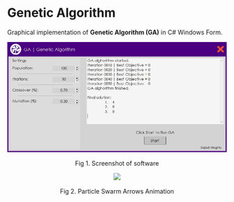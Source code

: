 # Genetic Algorithm
Graphical implementation of <b>Genetic Algorithm (GA)</b> in C# Windows Form.

<p align="center">
  <img src="https://github.com/SajadAfaghiy/Genetic-Algorithm/blob/master/Genetic-Algorithm/Screenshots/GA%20Screenshot.JPG" width="600"/>
</p>
<p align="center">Fig 1. Screenshot of software</p>

<p align="center">
  <img src="https://github.com/SajadAfaghiy/Genetic-Algorithm/blob/master/Genetic-Algorithm/Screenshots/Particle%20Swarm%20Arrows%20Animation.gif" width="400"/></p>
<p align="center">Fig 2. Particle Swarm Arrows Animation</p>
